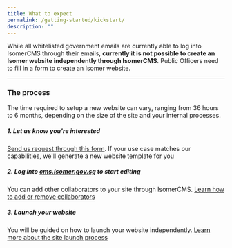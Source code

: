 ```yaml
---
title: What to expect
permalink: /getting-started/kickstart/
description: ""
---
```

While all whitelisted government emails are currently able to log into IsomerCMS through their emails, **currently it is not possible to create an Isomer website independently through IsomerCMS**. Public Officers need to fill in a form to create an Isomer website.

---

### The process
The time required to setup a new website can vary, ranging from 36 hours to 6 months, depending on the size of the site and your internal processes. 

##### 1. Let us know you're interested

[Send us request through this form](https://go.gov.sg/isomer-contact/). If your use case matches our capabilities, we'll generate a new website template for you


##### 2. Log into [cms.isomer.gov.sg](https://cms.isomer.gov.sg/sites) to start editing
You can add other collaborators to your site through IsomerCMS. [Learn how to add or remove collaborators]()

##### 3. Launch your website

You will be guided on how to launch your website independently. [Learn more about the site launch process]()